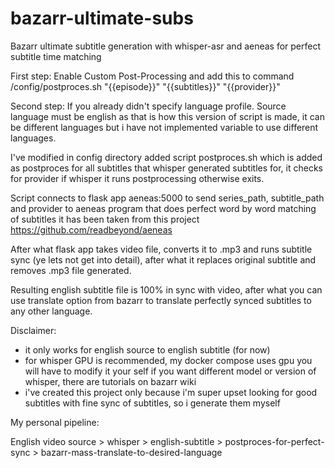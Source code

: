 # bazarr-ultimate-subs
Bazarr ultimate subtitle generation with whisper-asr and aeneas for perfect subtitle time matching

First step:
Enable Custom Post-Processing and add this to command
/config/postproces.sh "{{episode}}" "{{subtitles}}" "{{provider}}"

Second step:
If you already didn't specify language profile. Source language must be english as that is how this version of script is made, it can be different languages but i have not implemented variable to use different languages.

I've modified in config directory added script postproces.sh which is added as postproces for all subtitles that whisper generated subtitles for, it checks for provider if whisper it runs postprocessing otherwise exits.

Script connects to flask app aeneas:5000 to send series_path, subtitle_path and provider to aeneas program that does perfect word by word matching of subtitles it has been taken from this project https://github.com/readbeyond/aeneas

After what flask app takes video file, converts it to .mp3 and runs subtitle sync (ye lets not get into detail), after what it replaces original subtitle and removes .mp3 file generated.

Resulting english subtitle file is 100% in sync with video, after what you can use translate option from bazarr to translate perfectly synced subtitles to any other language.




Disclaimer:
- it only works for english source to english subtitle (for now)
- for whisper GPU is recommended, my docker compose uses gpu you will have to modify it your self if you want different model or version of whisper, there are tutorials on bazarr wiki
- i've created this project only because i'm super upset looking for good subtitles with fine sync of subtitles, so i generate them myself


My personal pipeline:

English video source > whisper > english-subtitle > postproces-for-perfect-sync > bazarr-mass-translate-to-desired-language